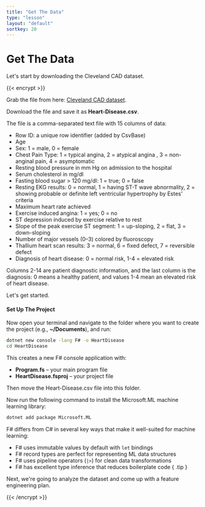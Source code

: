 ```yaml
---
title: "Get The Data"
type: "lesson"
layout: "default"
sortkey: 20
---
```


# Get The Data

Let's start by downloading the Cleveland CAD dataset. 

{{< encrypt >}}

Grab the file from here: [Cleveland CAD dataset](https://csvbase.com/mdfarragher/Heart-Disease).

Download the file and save it as **Heart-Disease.csv**.

The file is a comma-separated text file with 15 columns of data:

- Row ID: a unique row identifier (added by CsvBase)
- Age
- Sex: 1 = male, 0 = female
- Chest Pain Type: 1 = typical angina, 2 = atypical angina , 3 = non-anginal pain, 4 = asymptomatic
- Resting blood pressure in mm Hg on admission to the hospital
- Serum cholesterol in mg/dl
- Fasting blood sugar > 120 mg/dl: 1 = true; 0 = false
- Resting EKG results: 0 = normal, 1 = having ST-T wave abnormality, 2 = showing probable or definite left ventricular hypertrophy by Estes' criteria
- Maximum heart rate achieved
- Exercise induced angina: 1 = yes; 0 = no
- ST depression induced by exercise relative to rest
- Slope of the peak exercise ST segment: 1 = up-sloping, 2 = flat, 3 = down-sloping
- Number of major vessels (0–3) colored by fluoroscopy
- Thallium heart scan results: 3 = normal, 6 = fixed defect, 7 = reversible defect
- Diagnosis of heart disease: 0 = normal risk, 1-4 = elevated risk

Columns 2-14 are patient diagnostic information, and the last column is the diagnosis: 0 means a healthy patient, and values 1-4 mean an elevated risk of heart disease.

Let's get started.

#### Set Up The Project

Now open your terminal and navigate to the folder where you want to create the project (e.g., **~/Documents**), and run:

```bash
dotnet new console -lang F# -o HeartDisease
cd HeartDisease
```

This creates a new F# console application with:

- **Program.fs** – your main program file
- **HeartDisease.fsproj** – your project file

Then move the Heart-Disease.csv file into this folder.

Now run the following command to install the Microsoft.ML machine learning library:

```bash
dotnet add package Microsoft.ML
```

F# differs from C# in several key ways that make it well-suited for machine learning:
- F# uses immutable values by default with `let` bindings
- F# record types are perfect for representing ML data structures
- F# uses pipeline operators (`|>`) for clean data transformations
- F# has excellent type inference that reduces boilerplate code
{ .tip }

Next, we're going to analyze the dataset and come up with a feature engineering plan.

{{< /encrypt >}}